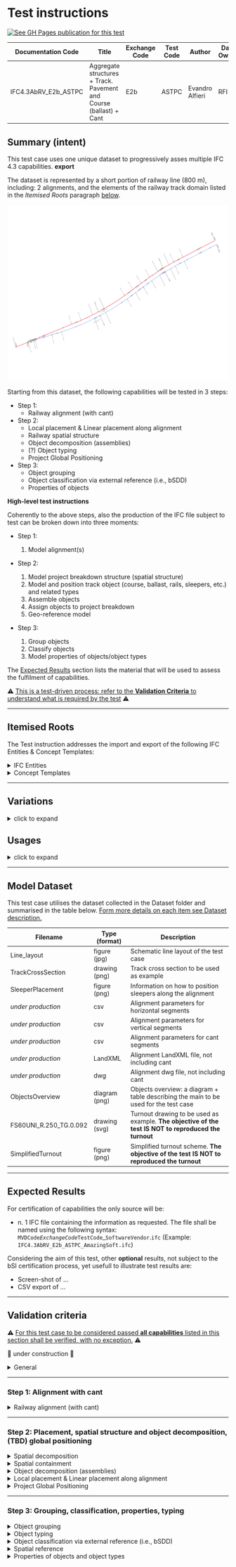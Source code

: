 # Test instructions

[![See GH Pages publication for this test](https://img.shields.io/badge/GitHub%20Pages-Test%20Case%20documentation-blue)](https://evandroalfieri.github.io/MVD-Infra-Test-Instructions/E2b-ASTPC/)

| Documentation Code   | Title                                                              | Exchange Code | Test Code | Author          | Data Owner | Version | Date       |
|----------------------|--------------------------------------------------------------------|---------------|-----------| ----------------|------------|---------|------------|
| IFC4.3AbRV_E2b_ASTPC | Aggregate structures + Track. Pavement and Course (ballast) + Cant | E2b           | ASTPC     | Evandro Alfieri | RFI        | 1.0     | DD.MM.YYYY |

## Summary (intent)

This test case uses one unique dataset to progressively asses multiple IFC 4.3 capabilities. **export**

The dataset is represented by a short portion of railway line (800 m), including: 2 alignments, and the elements of the railway track domain listed in the *Itemised Roots* paragraph [below](#Itemised-Roots).

<img src="Dataset/LineLayout.svg" height="400"/>

Starting from this dataset, the following capabilities will be tested in 3 steps:

- Step 1: 
   - Railway alignment (with cant)
- Step 2:
   - Local placement & Linear placement along alignment
   - Railway spatial structure
   - Object decomposition (assemblies)
   - (?) Object typing
   - Project Global Positioning
- Step 3:
  - Object grouping
  - Object classification via external reference (i.e., bSDD)
  - Properties of objects

**High-level test instructions**

Coherently to the above steps, also the production of the IFC file subject to test can be broken down into three moments:

- Step 1:
   1. Model alignment(s)

- Step 2:
   1. Model project breakdown structure (spatial structure)
   1. Model and position track object (course, ballast, rails, sleepers, etc.) and related types
   1. Assemble objects
   1. Assign objects to project breakdown
   1. Geo-reference model

- Step 3:
   1. Group objects
   1. Classify objects
   1. Model properties of objects/object types

The [Expected Results](#Expected-Results) section lists the material that will be used to assess the fulfilment of capabilities.

:warning: <ins> This is a test-driven process: refer to the **Validation Criteria** to understand what is required by the test</ins> :warning: 

---

## Itemised Roots

The Test instruction addresses the import and export of the following IFC Entities & Concept Templates:

<details><summary>IFC Entities</summary>

**NOTE**: These entities represent a test-specific subset of the wider AbRV_E2b exchange, hence of the overall AbRV MVD. <ins>**By no means the scope of the test shall be used to define the scope of the exchange, nor of the MVD**</ins>

- Model setup:
   1. IfcProject
   1. IfcSite
   1. IfcRailway
   1. IfcFacilityPart
- Alignment:
   1. IfcAlignment
   1. IfcAlignmentHorizontal
   1. IfcAlignmentVertical
   1. IfcAlignmentCant
   1. IfcAlignmentSegment
   1. IfcAlignmentHorizontalSegment
   1. IfcAlignmentVerticalSegment
   1. IfcAlignmentCantSegment
- Track domain physical products:
   1. IfcRail
   1. IfcTrackElement
   1. IfcFastener
   1. IfcActuator / IfcActuatorType
   1. IfcCourse / IfcCourseType
   1. IfcElementAssembly
- Other test-specific entities:
   1. IfcGroup
   1. IfcClassification
   1. IfcClassificationReference


</details>

<details><summary>Concept Templates</summary> 

- Object Assignment
   - Group Assignment
- Object Association
   - Classification Association
- Object Attributes
   - Object Predefined Type
- Object Composition
   - Alignment Layout
   - Element Decomposition
   - Spatial Decomposition
- Object Connectivity
   - Group Spatial Connectivity
   - Spatial Containment
- Object definition
   - Object Typing
   - Property Sets for Objects
   - Property Sets for Types
- Product Shape
   - `I need help here`
   - Product Geometric Representation
   - Alignment Geometry
   - Alignment Geometry Gradient
   - ... (to be continued)
- Project Context
   - Project Classification Information
   - Project Declaration
   - Project Global Positioning
   - Project Representation Context
   - Project Units
</details>

---

## Variations

<details><summary>click to expand</summary>

The Following occurrence variations need to be checked and certified in relation to the targeted entities and concept templates:

- Entity_01 - *description of variation*
- Entity_02 - *description of variation*

</details>

## Usages

<details><summary>click to expand</summary> 

The following itemised restrictions and constraints shall be placed on IFC Entities & Concept Templates:

:construction: under construction :construction:

- IfcSomething
    - *Constraint*

The Test case requires the following additional checks related to Model Geometry:

</details>

---

## Model Dataset

This test case utilises the dataset collected in the Dataset folder and summarised in the table below. <ins> Form more details on each item see [Dataset description](Dataset/README.md).</ins>

| Filename                | Type (format)  | Description                               |
|-------------------------|----------------|-------------------------------------------|
| Line_layout             | figure (jpg)   | Schematic line layout of the test case |
| TrackCrossSection       | drawing (png)  | Track cross section to be used as example |
| SleeperPlacement        | figure (png)   | Information on how to position sleepers along the alignment |
| *under production*      | csv            | Alignment parameters for horizontal segments |
| *under production*      | csv            | Alignment parameters for vertical segments |
| *under production*      | csv            | Alignment parameters for cant segments |
| *under production*      | LandXML        | Alignment LandXML file, not including cant  |
| *under production*      | dwg            | Alignment dwg file, not including cant  |
| ObjectsOverview         | diagram (png)  | Objects overview: a diagram + table describing the main to be used for the test case |
| FS60UNI_R.250_TG.0.092  | drawing (svg)  | Turnout drawing to be used as example. **The objective of the test IS NOT to reproduced the turnout** 
| SimplifiedTurnout       | figure (png)   | Simplified turnout scheme. **The objective of the test IS NOT to reproduced the turnout** |

---

## Expected Results

For certification of capabilities the only source will be:

- n. 1 IFC file containing the information as requested. The file shall be named using the following syntax: `MVDCode`_`ExchangeCode`_`TestCode`_`SoftwareVendor`.`ifc` (Example: `IFC4.3AbRV_E2b_ASTPC_AmazingSoft.ifc`)

Considering the aim of this test, other **optional** results, not subject to the bSI certification process, yet usefull to illustrate test results are:
- Screen-shot of ...
- CSV export of ...

---

## Validation criteria
:warning: <ins>For this test case to be considered passed **all capabilities** listed in this section shall be verified, with no exception.</ins> :warning:

:construction: under construction :construction:

<details><summary>General</summary>

:construction: under construction :construction:

- All the concept templates must be correctly used
- At least 1 instance of each entity listed in [Itemised Roots](#Itemised-Roots) is present in the file

Other global settings:

| **ID**  | **CRITERIA**                                                     | **VALUE**                                   | **COMMENT**                |
|---------|------------------------------------------------------------------|---------------------------------------------|----------------------------|
| GENE_01 | Unit of measure for all distances                                | **meter** (m)                               | As provided in the dataset |
| GENE_02 | Unit of measure all angles                                       | **radian** (π)                              | As provided in the dataset |
| GENE_03 | Required precision for **distances**                             | "minimum 4 decimal places (0,0001)"         |                            |
| GENE_04 | Required precision for **angles** and **slope**                  | "minimum 6 decimal places (0,000001)"       |                            |

</details>

---

### Step 1: Alignment with cant

<details><summary>Railway alignment (with cant)</summary> 

- **Concept Template**: Alignment Layout
- **Usage** (if existing): NA
> **Acceptance criteria**: For the **Railway alignment (with cant)** capability, the test is considered passed if **all** the following validation criteria are satisfied.

| **ID**  | **CRITERIA**                                                     | **VALUE**                                   | **COMMENT**                |
|---------|------------------------------------------------------------------|---------------------------------------------|----------------------------|
| ALIG_01 | Alignments contained in file                                     | 2                                           |                            |
| ALIG_02 | Component for Alignment 1: Primary route                         | 1 horizontal, 1 vertical, 1 cant            |                            |
| ALIG_03 | Component for Alignment 2: Diverted route                        | 1 horizontal, 1 vertical, 1 cant            |                            |
| ALIG_04 | The horizontal (H) layout is made only by these type of segments | straight line, circular arc, clothoid       |                            |
| ALIG_05 | The vertical (V) layout is made only by these type of segments   | straight line, circular arc                 |                            |
| ALIG_06 | The cant (C) layout is made only by these type of segments       | constant straight line, linear transition   |                            |
| ALIG_07 | Value of the *RailHeadDistance* along the entire alignment       | 1500 mm                                     | See notes below for detail |
| ALIG_08 | Semantic description of segments corresponds to their geometry   | NA                                          | RDF tools can do this      |
| ALIG_09 | Tangential continuity of all segments is verified, tolerance = 0, 00000001 |                                   | RDF tools can do this      |


NOTE:
-	The *RailHeadDistance* (blue line in the figure below) is a normalized value used to compute the angle of cant. RFI uses 1500 mm for a track gauge of 1435 mm

   <img src="Dataset/CantFromLowerRail.png" height="300"/>

<details><summary> Alignment 1: Primary route </summary>

| ID      | CRITERIA                                                            | VALUE        |
|---------|---------------------------------------------------------------------|--------------|
| ALIG_10 | Horizontal Starting point Mileage (pk)                              | 0+000        |
| ALIG_11 | Horizontal Starting point DistAlong                                 | 0.0000       |
| ALIG_12 | Horizontal Starting point X                                         | 452413.9199  |
| ALIG_13 | Horizontal Starting point Y                                         | 4539456.4011 |
| ALIG_14 | Vertical Starting point Mileage                                     | 0+000        |
| ALIG_15 | Vertical Starting point Z                                           | 5.0000       |
| ALIG_16 | Horizontal Ending point Mileage (pk)                                | 0+876.3682   |
| ALIG_17 | Horizontal Ending point DistAlong                                   | 876.3682     |
| ALIG_18 | Horizontal Ending point X                                           | 453202.5241  |
| ALIG_19 | Horizontal Ending point Y                                           | 4539831.9287 |
| ALIG_20 | Vertical Ending point Mileage                                       | 0+876.3682   |
| ALIG_21 | Vertical Ending point Z                                             | 2.0000       |
| ALIG_22 | Total 2D length of alignment (horizontal projection)                | 876.3682     |
| ALIG_23 | Total 3D length of alignment                                        | 876.3819     |
| ALIG_24 | Height difference between start and end point of alignment 3D curve | -3.0000      |

</details>

<details><summary> Alignment 2: Diverted route </summary>

| ID      | CRITERIA                                                            | VALUE        |
|---------|---------------------------------------------------------------------|--------------|
| ALIG_10 | Horizontal Starting point Mileage (pk)                              | 0+000        |
| ALIG_11 | Horizontal Starting point DistAlong                                 | 0.0000       |
| ALIG_12 | Horizontal Starting point X                                         | 452460.8898  |
| ALIG_13 | Horizontal Starting point Y                                         | 4539473.5425 |
| ALIG_14 | Vertical Starting point Mileage                                     | 0+000        |
| ALIG_15 | Vertical Starting point Z                                           | 5.0000       |
| ALIG_16 | Horizontal Ending point Mileage (pk)                                | 0+828.0965   |
| ALIG_17 | Horizontal Ending point DistAlong                                   | 828.0965     |
| ALIG_18 | Horizontal Ending point X                                           | 453208.8311  |
| ALIG_19 | Horizontal Ending point Y                                           | 4539818.3191 |
| ALIG_20 | Vertical Ending point Mileage                                       | 0+828.0965   |
| ALIG_21 | Vertical Ending point Z                                             | 2.0000       |
| ALIG_22 | Total 2D length of alignment (horizontal projection)                | 828.0965     |
| ALIG_23 | Total 3D length of alignment                                        | 828.1099     |
| ALIG_24 | Height difference between start and end point of alignment 3D curve | -3.0000      |

</details>

</details>

---

### Step 2: Placement, spatial structure and object decomposition, (TBD) global positioning

<details><summary>Spatial decomposition</summary>

- **Concept Template**: Spatial Decomposition
- **Usage** (if existing): NA
> **Acceptance criteria**: For the **Spatial decomposition** capability, the test is considered passed if **all** the following validation criteria are satisfied.
>
> The validation procedure must verify that a Parent Element of the requested type aggregates (via `IfcRelAggregates`) exactly a given number of Child Elements of the requested type, no more and no less.

| Parent Element | Parent Element Type | Minimum | Maximum | Child Element   | Child Element Type |
|----------------|---------------------|---------|---------|-----------------|--------------------|
| IfcSite        |                     | 1       | 1       | IfcRailway      | Località           |
| IfcRailway     | Località            | 1       | 1       | IfcFacilityPart | TRACKSTRUCTURE     |

</details>

<details><summary>Spatial containment</summary>

- **Concept Template**: Spatial Containment
- **Usage** (if existing): NA
> **Acceptance criteria**: For the **Spatial containment** capability, the test is considered passed if **all** the following validation criteria are satisfied.
>
> The validation procedure must verify that a Spatial Element of the requested type contains (via `IfcRelContainedInSpatialStructure`) exactly a given number of Elements of the requested type, no more and no less.

| Spatial Element | Spatial Element Type | Minimum | Maximum | Element            | Element Type      |
|-----------------|----------------------|---------|---------|--------------------|-------------------|
| IfcFacilityPart | TRACKSTRUCTURE       | 1       | 1       | IfcActuator        | Manovra deviatoio |
| IfcFacilityPart | TRACKSTRUCTURE       | 1       | 1       | IfcElementAssembly | TURNOUTPANEL      |
| IfcFacilityPart | TRACKSTRUCTURE       | 2       | 2       | IfcCourse          | BALLASTBED        |
| IfcFacilityPart | TRACKSTRUCTURE       | 6       | 6       | IfcRail            | RAIL              |
| IfcFacilityPart | TRACKSTRUCTURE       | 1       | TBD     | IfcTrackElement    | SLEEPER           |
| IfcSite         |                      | 2       | 2       | IfcAlignment       |                   |

</details>

<details><summary>Object decomposition (assemblies)</summary>

- **Concept Template**: Element Decomposition
- **Usage** (if existing): NA
> **Acceptance criteria**: For the **Object decomposition** capability, the test is considered passed if **all** the following validation criteria are satisfied.
>
> The validation procedure must verify that an assembly of the requested type aggregates (via `IfcRelAggregates`) exactly a given number of elements of the requested type, no more and no less.

| Assembly           | Assembly Type | Minimum | Maximum | Element         | Element Type |
|--------------------|---------------|---------|---------|-----------------|--------------|
| IfcElementAssembly | TURNOUTPANEL  | 1       | 1       | IfcFastener     | WELD         |
| IfcElementAssembly | TURNOUTPANEL  | 1       | 1       | IfcTrackElement | FROG         |
| IfcElementAssembly | TURNOUTPANEL  | 1       | 10      | IfcRail         | RAIL         |
| IfcElementAssembly | TURNOUTPANEL  | 1       | 2       | IfcRail         | CHECKRAIL    |
| IfcElementAssembly | TURNOUTPANEL  | 52      | 52      | IfcTrackElement | SLEEPER      |

NOTE:
- when **Minimum** and **Maximum** have the same value, it means exactly. Example: Minimum=Maximum=2, means that the assembly must aggregates exactly 2 elements of the requested type.
- when **Maximum** is empty, it means unlimited. Example: Minimum=1; Maximum=empty, means that the assembly must aggregate 1 or more elements of the requested type.

</details>

<details><summary>Local placement & Linear placement along alignment</summary>

:construction: under construction :construction:

- **Concept Template**: Product Linear Placement, Product Local Placement
- **Usage** (if existing): NA
> **Acceptance criteria**: For the **Linear placement long alignment** capability, the test is considered passed if **all** the following validation criteria are satisfied.
>
> The validation procedure must verify that ...


</details>

<details><summary>Project Global Positioning</summary>

- **Concept Template**: Project Global Positioning
- **Usage** (if existing): NA
> **Acceptance criteria**: For the **Project Global Positioning** capability, the test is considered passed if **all** the following validation criteria are satisfied.
>
> The validation procedure must verify that:
> - `IfcMapConversion` entity is used to transform the local engineering coordinate system, often called world coordinate system (WCS), into the coordinate reference system of the underlying map.
> - `IfcProjectedCRS` entity is used for representing the coordinate reference system of the map to which the map translation of the local engineering coordinate system of the engineering project relates.
> Below are the expected values for the two entities.
> 

`IfcMapConversion`

| #  | Attribute        | Value / Instructions                        |
|----|------------------|---------------------------------------------|
| 1  | SourceCRS        | Points to IfcGeometricRepresentationContext |
| 2  | TargetCRS        | Points to IfcProjectedCRS (see below)       |
| 3  | Eastings         | 0                                           |
| 4  | Northings        | 0                                           |
| 5  | OrthogonalHeight | 0                                           |
| 6  | XAxisAbscissa    | 1                                           |
| 7  | XAxisOrdinate    | 0                                           |
| 8  | Scale            | 1                                           |
| 9  | ScaleY           | 1                                           |
| 10 | ScaleZ           | 1                                           |

`IfcProjectedCRS`

| # | Attribute     | Value / Instructions                        |
|---|---------------|---------------------------------------------|
| 1 | Name          | 'EPSG:3065'                                 |
| 2 | Description   | 'Istituto Geografico Militare 1995 (IGM95)' |
| 3 | GeodeticDatum | 'EPSG:3065'                                 |
| 4 | VerticalDatum |  $                                          |
| 5 | MapProjection | 'UTM'                                       |
| 6 | MapZone       | '33N'                                       |
| 7 | MapUnit       | $                                           |

</details>

---

### Step 3: Grouping, classification, properties, typing

<details><summary>Object grouping</summary>

- **Concept Template**: Group Assignment
- **Usage** (if existing): NA
> **Acceptance criteria**: For the **Object grouping** capability, the test is considered passed if **all** the following validation criteria are satisfied.
>
> The validation procedure must verify that a group of the requested type is grouping (via `IfcRelAssignsToGroup`) exactly a given number of objects of the requested type, no more and no less.

| Group    | Group Type                          | Minimum | Maximum | Object             | Object Type          |
|----------|-------------------------------------|---------|---------|--------------------|----------------------|
| IfcGroup | Binari di corsa (Contenitore)       | 1       | 1       | IfcFacilityPart    | TRACKSTRUCTURE       |
| IfcGroup | Deviatoi/Intersezioni (Contenitore) | 1       | 1       | IfcActuator        | Manovra deviatoio    |
| IfcGroup | Deviatoi/Intersezioni (Contenitore) | 1       | 1       | IfcElementAssembly | TURNOUTPANEL         |
| IfcGroup | Massicciata (Contenitore)           | 2       | 2       | IfcCourse          | BALLASTBED           |
| IfcGroup | Rotaie (Contenitore)                | 3       | 3       | IfcGroup           | Segmento di rotaia   |
| IfcGroup | Segmento di rotaia                  | 2       | 2       | IfcRail            | RAIL                 |
| IfcGroup | Traverse (Contenitore)              | 3       | 3       | IfcGroup           | Segmento di traverse |
| IfcGroup | Segmento di traverse                | 1       |         | IfcTrackElement    | SLEEPER              |

NOTE:
- for typing of groups refer to the Validation criteria of the **Object typing** capability
- when **Minimum** and **Maximum** have the same value, it means exactly. Example: Minimum=Maximum=2, means that the group must group exactly 2 objects of the requested type.
- when **Maximum** is empty, it means unlimited. Example: Minimum=1; Maximum=empty, means that the group must group 1 or more elements of the requested type.

</details>

<details><summary>Object typing</summary>

- **Concept Template**: Object Typing
- **Usage** (if existing): NA
> **Acceptance criteria**: For the **Object typing** capability, the test is considered passed if **all** the following validation criteria are satisfied.
>
> The validation procedure must verify that an IFC entity type with the given Name is typing (via `IfcRelDefinesByType`) exactly a given number of objects of the requested Name, no more and no less.

| Entity Type     | Entity Type Name                    | Minimum | Maximum | IfcObject       | IfcObject Name                      |
|-----------------|-------------------------------------|---------|---------|-----------------|-------------------------------------|
| IfcTypeObject   | Binari di corsa (Contenitore)       | 1       | 1       | IfcGroup        | Binari di corsa di Foligno          |
| IfcTypeObject   | Deviatoi/Intersezioni (Contenitore) | 1       | 1       | IfcGroup        | Deviatoi                            |
| IfcTypeObject   | Massicciata (Contenitore)           | 1       | 1       | IfcGroup        | Massicciata                         |
| IfcTypeObject   | Rotaie (Contenitore)                | 1       | 1       | IfcGroup        | Rotaie                              |
| IfcTypeObject   | Traverse (Contenitore)              | 1       | 1       | IfcGroup        | Traverse                            |
| IfcActuatorType | Manovra deviatoio                   | 1       | 1       | IfcActuator     | Cassa di manovra CM04               |
| IfcCourseType   | Segmento di massicciata             | 1       | 1       | IfcCourse       | Segmento di massicciata M01         |
| IfcCourseType   | Segmento di massicciata             | 1       | 1       | IfcCourse       | Segmento di massicciata M02         |
| IfcTypeObject   | Segmento di rotaia                  | 1       | 1       | IfcGroup        | Segmento di rotaia R01              |
| IfcTypeObject   | Segmento di rotaia                  | 1       | 1       | IfcGroup        | Segmento di rotaia R02              |
| IfcTypeObject   | Segmento di rotaia                  | 1       | 1       | IfcGroup        | Segmento di rotaia R03              |
| IfcTypeObject   | Segmento di traverse                | 1       | 1       | IfcGroup        | Segmento di traverse T01            |
| IfcTypeObject   | Segmento di traverse                | 1       | 1       | IfcGroup        | Segmento di traverse T02            |
| IfcTypeObject   | Segmento di traverse                | 1       | 1       | IfcGroup        | Segmento di traverse T03            |
| IfcTypeObject   | Binari di corsa                     | 1       | 1       | IfcFacilityPart | Binario IV dispari - Orte Falconara |

NOTE:
- when **Minimum** and **Maximum** have the same value, it means exactly. Example: Minimum=Maximum=1, means that the entity type must type exactly 1 object with that Name.

</details>

<details><summary>Object classification via external reference (i.e., bSDD)</summary>

- **Concept Template**: Classification Association
- **Usage** (if existing): NA
> **Acceptance criteria**: For the **Object classification via external reference** capability, the test is considered passed if **all** the following validation criteria are satisfied.
>
> The validation procedure must verify that all the sleepers (IfcTrackElement.SLEEPER) are to be classified using the correspondent classification inside the bSDD (buildingSMART Data Dictionary). The example below shows how the classification is expected to be done.

Given two sleepers

> `#21 = IFCTRACKELEMENT('0$kRFU7b50rP3_$BI9iljk', #1, 'Sleeper Z20#0001', 'Sleeper', $, #368035, #368038, $, .SLEEPER.);`
>
> `#22 = IFCTRACKELEMENT('00sqkYXHv4OfDNJGKpHKi$', #1, 'Sleeper Z20#0002', 'Sleeper', $, #368052, #368055, $, .SLEEPER.);`

These are classified using `IfcClassification`, `IfcClassificationReference`, and `IfcRelAssociatesClassification`.

<ins>Below is an example of the attributes' values, plus a mapping of these attributes to the bSDD data model.</ins>

`IfcClassification`

| Example instance             | Source           | Edition       | EditionDate | Name       | Description | Location                                                      | ReferenceTokens |
|------------------------------|------------------|---------------|-------------|------------|-------------|---------------------------------------------------------------|-----------------|
| #45 = IFCCLASSIFICATION      | 'buildingSMART'    | '4.3rc4'        | $           | 'IFC'        | $           | http://identifier.buildingsmart.org/uri/buildingsmart/ifc-4.3 | $               |
|                              | IFCLABEL         | IFCLABEL      | IFCDATE     | IFCLABEL   | IFCTEXT     | IFCURIREFERENCE                                               | IFCIDENTIFIER   |
| **Mapping with bSDD data model** | *OrganizationCode* | *DomainVersion* | *ReleaseDate* | *DomainName* | NA          | *DomainNamespaceUri*                                            | NA              |

`IfcClassificationReference`

| Example instance                 | Location                                                                                   | Identification         | Name                    | ReferencedSource                 | Description                                                                                                        | Sort          |
|----------------------------------|--------------------------------------------------------------------------------------------|------------------------|-------------------------|----------------------------------|--------------------------------------------------------------------------------------------------------------------|---------------|
| #46 = IFCCLASSIFICATIONREFERENCE | http://identifier.buildingsmart.org/uri/buildingsmart/ifc-4.3/class/ifctrackelementsleeper | 'ifctrackelementsleeper' | 'IfcTrackElement.SLEEPER' | #45                              | $ | $             |
|                                  | IFCURIREFERENCE                                                                            | IFCIDENTIFIER          | IFCLABEL                | IFCCLASSIFICATIONREFERENCESELECT | IFCTEXT                                                                                                            | IFCIDENTIFIER |
| **Mapping with bSDD data model**     | *DomainNamespaceUri/class/code*                                                              | *Code*                   | *Name*                    | NA                               | *Definition*                                                                                                         | NA            |

`IfcRelAssociatesClassification`

| Example instance                     | GlobalId               | OwnerHistory    | Name                        | Description | RelatedObjects      | RelatingClassification  |
|--------------------------------------|------------------------|-----------------|-----------------------------|-------------|---------------------|-------------------------|
| #47 = IFCRELASSOCIATESCLASSIFICATION | `0OLroQf6D0tfjW0rwFRKeK` | #10             | 'Classification Relationship' | $           | (#21,#22)           | #46                     |
|                                      | IFCGLOBALLYUNIQUEID    | IFCOWNERHISTORY | IFCLABEL                    | IFCTEXT     | IFCDEFINITIONSELECT | IFCCLASSIFICATIONSELECT |


</details>

<details><summary>Spatial reference</summary>

- **Concept Template**: Group Spatial Connectivity
- **Usage** (if existing): NA
> **Acceptance criteria**: For the **Spatial reference** capability, the test is considered passed if **all** the following validation criteria are satisfied.
>
> The validation procedure must verify that a Spatial Element of the requested type references (via `IfcRelReferencedInSpatialStructure`) exactly a given number of Products or Groups of the requested type, no more and no less.

| Spatial Element | Spatial Element Type | Minimum | Maximum | Product or Group | Product Type or Group Type          |
|-----------------|----------------------|---------|---------|------------------|-------------------------------------|
| IfcRailway      | Località             | 1       | 1       | IfcGroup         | Binari di corsa (Contenitore)       |
| IfcFacilityPart | TRACKSTRUCTURE       | 1       | 1       | IfcGroup         | Deviatoi/Intersezioni (Contenitore) |
| IfcFacilityPart | TRACKSTRUCTURE       | 1       | 1       | IfcGroup         | Massicciata (Contenitore)           |
| IfcFacilityPart | TRACKSTRUCTURE       | 1       | 1       | IfcGroup         | Rotaie (Contenitore)                |
| IfcFacilityPart | TRACKSTRUCTURE       | 1       | 1       | IfcGroup         | Traverse (Contenitore)              |

</details>

<details><summary>Properties of objects and object types</summary>

:construction: under construction :construction:

- **Concept Template**: Property Sets for Objects, Property Sets for Types
- **Usage** (if existing): NA
> **Acceptance criteria**: For the **Properties of objects and object types** capability, the test is considered passed if **all** the following validation criteria are satisfied.
>
> The validation procedure must verify that ...

| Entity          | Entity Type          | PropertySet Name | Property Name           | Property Value Type | List Of Values                                       | IfcSimpleProperty subtype  |
|-----------------|----------------------|------------------|-------------------------|---------------------|------------------------------------------------------|----------------------------|
| IfcFacilityPart | TRACKSTRUCTURE       | RFI_S16000       | Binario                 | IFCLABEL            | Pari, Dispari, Unico                                 | IfcPropertyEnumeratedValue |
| IfcFacilityPart | TRACKSTRUCTURE       | RFI_S16000       | Codice binario SAS      | IFCLABEL            |                                                      | IfcPropertySingleValue     |
| IfcFacilityPart | TRACKSTRUCTURE       | RFI_S16000       | n. deviatoi elettrici   | IFCINTEGER          |                                                      | IfcPropertySingleValue     |
| IfcFacilityPart | TRACKSTRUCTURE       | RFI_S16000       | Profilo manutentivo L94 | IFCLABEL            | <=40 t/g, >100 t/g, 40< t/g <=100 | IfcPropertyEnumeratedValue |
| IfcFacilityPart | TRACKSTRUCTURE       | RFI_S16000       | Binario elettrificato   | IFCLOGICAL          |                                                      | IfcPropertySingleValue     |
| IfcTrackElement | SLEEPER              | ???              |                         |                     |                                                      |                            |
| IfcGroup        | Segmento di traverse | ???              |                         |                     |                                                      |                            |




</details>

